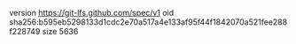 version https://git-lfs.github.com/spec/v1
oid sha256:b595eb5298133d1cdc2e70a517a4e133af95f44f1842070a521fee288f228749
size 5636
